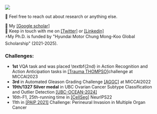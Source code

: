 <!-- ### Hi there 👋  -->
![](bio.jpg)
<!-- I'm Trinh, a Ph.D. student at Korea University.
 -->
👯 Feel free to reach out about research or anything else.

🔭 My [[Google scholar]](https://scholar.google.ca/citations?hl=en&user=trFdwLkAAAAJ) \
💬 Keep in touch with me on [[Twitter]](https://twitter.com/VgTimmy) or [[Linkedin]](https://www.linkedin.com/in/trinh-vuong-218812193/)\
⚡My Ph.D. is funded by "Hyundai Motor Chung Mong-Koo Global Scholarship" (2021-2025).


### Challenges:

- **1st** VQA task and was placed \textbf{2nd} in Action Recognition and Action Anticipation tasks in [[Trauma THOMPSO]](https://thompson-challenge.grand-challenge.org/)challenge at MICCAI2023 
- **3rd** in Automated Gleason Grading Challenge [[AGGC]](https://aggc22.grand-challenge.org/final-rankings/)  at MICCAI2022 
- **19th/1327 Silver medal** in UBC Ovarian Cancer Subtype Classification and Outlier Detection [[UBC-OCEAN-2024]](https://www.kaggle.com/competitions/UBC-OCEAN/leaderboard?) 
- 16th-F1, 25th-running time in [[CellSeg]](https://neurips22-cellseg.grand-challenge.org/testing-results/) NeurIPS22 
- 11th in [[PAIP 2021]](https://paip2021.grand-challenge.org/Final-rank/) Challenge: Perineural Invasion in Multiple Organ Cancer 

<!--

</br>
</br>
<p align="center"> <img src="https://github-readme-stats.vercel.app/api?username=trinhvg&show_icons=true&theme=great-gatsby" alt="trinhvg" />

<img width="0" src="https://visitor-badge.glitch.me/badge?page_id=trinhvg.trinhvg" />


**timmyvg/timmyvg** is a ✨ _special_ ✨ repository because its `README.md` (this file) appears on your GitHub profile.

Here are some ideas to get you started:

- 🔭 I’m currently working on ...
- 🌱 I’m currently learning ...
- 👯 I’m looking to collaborate on ...
- 🤔 I’m looking for help with ...
- 💬 Ask me about ...
- 📫 How to reach me: ...
- 😄 Pronouns: ...
- ⚡ Fun fact: ...

-->

